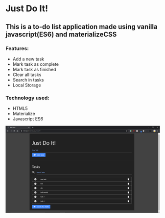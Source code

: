 # Just Do It!
## This is a to-do list application made using vanilla javascript(ES6) and materializeCSS

### Features:
- Add a new task
- Mark task as complete
- Mark task as finished
- Clear all tasks
- Search in tasks
- Local Storage

### Technology used:
- HTML5
- Materialize
- Javascript ES6

![Screenshot of the web app](https://github.com/mewcifur28/JustDoIt/blob/master/images/screenshot1.png)
